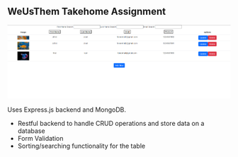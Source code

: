 ## WeUsThem Takehome Assignment

![Image of the final result](./images/website.PNG)

Uses Express.js backend and MongoDB.

- Restful backend to handle CRUD operations and store data on a database
- Form Validation
- Sorting/searching functionality for the table